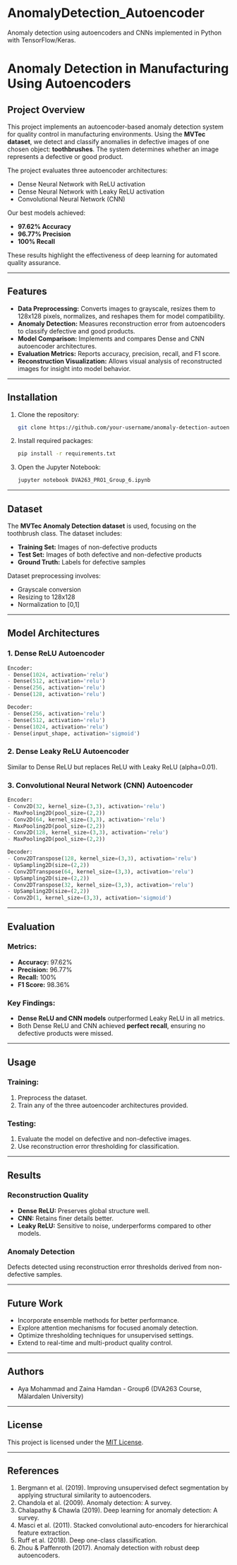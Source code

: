 # AnomalyDetection_Autoencoder
Anomaly detection using autoencoders and CNNs implemented in Python with TensorFlow/Keras.
# Anomaly Detection in Manufacturing Using Autoencoders

## Project Overview
This project implements an autoencoder-based anomaly detection system for quality control in manufacturing environments. Using the **MVTec dataset**, we detect and classify anomalies in defective images of one chosen object: **toothbrushes**. The system determines whether an image represents a defective or good product.

The project evaluates three autoencoder architectures:
- Dense Neural Network with ReLU activation
- Dense Neural Network with Leaky ReLU activation
- Convolutional Neural Network (CNN)

Our best models achieved:
- **97.62% Accuracy**
- **96.77% Precision**
- **100% Recall**

These results highlight the effectiveness of deep learning for automated quality assurance.

---

## Features
- **Data Preprocessing:** Converts images to grayscale, resizes them to 128x128 pixels, normalizes, and reshapes them for model compatibility.
- **Anomaly Detection:** Measures reconstruction error from autoencoders to classify defective and good products.
- **Model Comparison:** Implements and compares Dense and CNN autoencoder architectures.
- **Evaluation Metrics:** Reports accuracy, precision, recall, and F1 score.
- **Reconstruction Visualization:** Allows visual analysis of reconstructed images for insight into model behavior.

---

## Installation
1. Clone the repository:
    ```bash
    git clone https://github.com/your-username/anomaly-detection-autoencoder.git
    ```
2. Install required packages:
    ```bash
    pip install -r requirements.txt
    ```

3. Open the Jupyter Notebook:
    ```bash
    jupyter notebook DVA263_PRO1_Group_6.ipynb
    ```

---

## Dataset
The **MVTec Anomaly Detection dataset** is used, focusing on the toothbrush class. The dataset includes:
- **Training Set:** Images of non-defective products
- **Test Set:** Images of both defective and non-defective products
- **Ground Truth:** Labels for defective samples

Dataset preprocessing involves:
- Grayscale conversion
- Resizing to 128x128
- Normalization to [0,1]

---

## Model Architectures
### 1. Dense ReLU Autoencoder
```python
Encoder:
- Dense(1024, activation='relu')
- Dense(512, activation='relu')
- Dense(256, activation='relu')
- Dense(128, activation='relu')

Decoder:
- Dense(256, activation='relu')
- Dense(512, activation='relu')
- Dense(1024, activation='relu')
- Dense(input_shape, activation='sigmoid')
```

### 2. Dense Leaky ReLU Autoencoder
Similar to Dense ReLU but replaces ReLU with Leaky ReLU (alpha=0.01).

### 3. Convolutional Neural Network (CNN) Autoencoder
```python
Encoder:
- Conv2D(32, kernel_size=(3,3), activation='relu')
- MaxPooling2D(pool_size=(2,2))
- Conv2D(64, kernel_size=(3,3), activation='relu')
- MaxPooling2D(pool_size=(2,2))
- Conv2D(128, kernel_size=(3,3), activation='relu')
- MaxPooling2D(pool_size=(2,2))

Decoder:
- Conv2DTranspose(128, kernel_size=(3,3), activation='relu')
- UpSampling2D(size=(2,2))
- Conv2DTranspose(64, kernel_size=(3,3), activation='relu')
- UpSampling2D(size=(2,2))
- Conv2DTranspose(32, kernel_size=(3,3), activation='relu')
- UpSampling2D(size=(2,2))
- Conv2D(1, kernel_size=(3,3), activation='sigmoid')
```

---

## Evaluation
### Metrics:
- **Accuracy:** 97.62%
- **Precision:** 96.77%
- **Recall:** 100%
- **F1 Score:** 98.36%

### Key Findings:
- **Dense ReLU and CNN models** outperformed Leaky ReLU in all metrics.
- Both Dense ReLU and CNN achieved **perfect recall**, ensuring no defective products were missed.

---

## Usage
### Training:
1. Preprocess the dataset.
2. Train any of the three autoencoder architectures provided.

### Testing:
1. Evaluate the model on defective and non-defective images.
2. Use reconstruction error thresholding for classification.

---

## Results
### Reconstruction Quality
- **Dense ReLU:** Preserves global structure well.
- **CNN:** Retains finer details better.
- **Leaky ReLU:** Sensitive to noise, underperforms compared to other models.

### Anomaly Detection
Defects detected using reconstruction error thresholds derived from non-defective samples.

---

## Future Work
- Incorporate ensemble methods for better performance.
- Explore attention mechanisms for focused anomaly detection.
- Optimize thresholding techniques for unsupervised settings.
- Extend to real-time and multi-product quality control.

---

## Authors
- Aya Mohammad and Zaina Hamdan - Group6 (DVA263 Course, Mälardalen University)

---

## License
This project is licensed under the [MIT License](LICENSE).

---

## References
1. Bergmann et al. (2019). Improving unsupervised defect segmentation by applying structural similarity to autoencoders.
2. Chandola et al. (2009). Anomaly detection: A survey.
3. Chalapathy & Chawla (2019). Deep learning for anomaly detection: A survey.
4. Masci et al. (2011). Stacked convolutional auto-encoders for hierarchical feature extraction.
5. Ruff et al. (2018). Deep one-class classification.
6. Zhou & Paffenroth (2017). Anomaly detection with robust deep autoencoders.

